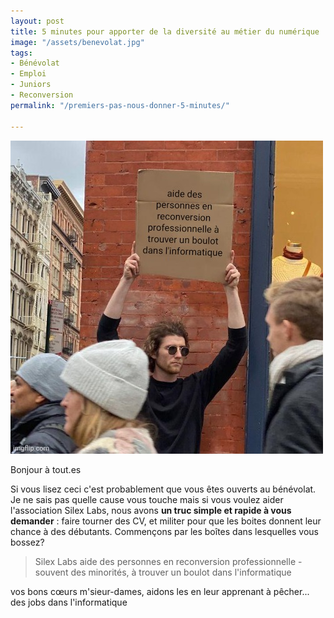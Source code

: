 ```yaml
---
layout: post
title: 5 minutes pour apporter de la diversité au métier du numérique
image: "/assets/benevolat.jpg"
tags:
- Bénévolat
- Emploi
- Juniors
- Reconversion
permalink: "/premiers-pas-nous-donner-5-minutes/"

---
```

![](/assets/benevolat.jpg)

Bonjour à tout.es

Si vous lisez ceci c'est probablement que vous êtes ouverts au bénévolat. Je ne sais pas quelle cause vous touche mais si vous voulez aider l'association Silex Labs, nous avons **un truc simple et rapide à vous demander** : faire tourner des CV, et militer pour que les boites donnent leur chance à des débutants. Commençons par les boîtes dans lesquelles vous bossez?

> Silex Labs aide des personnes en reconversion professionnelle - souvent des minorités, à trouver un boulot dans l'informatique

 vos bons cœurs m'sieur-dames, aidons les en leur apprenant à pêcher... des jobs dans l'informatique

<script charset="utf-8" type="text/javascript" src="//js.hsforms.net/forms/shell.js"></script>
<script>
hbspt.forms.create({
region: "na1",
portalId: "20269360",
formId: "e2c8d021-73e0-4cbd-8bdd-23000027fa53"
});
</script>